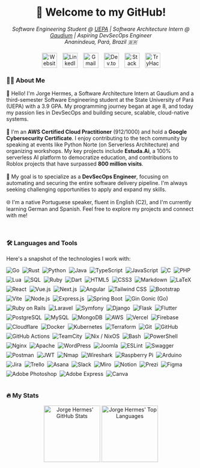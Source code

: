 <h1 align="center" style="text-decoration: none; border-bottom: none;">👋 Welcome to my GitHub!</h1>

<p align="center">
  <em>
    Software Engineering Student @ <a href="https://uepa.br/" target="_blank">UEPA</a> | Software Architecture Intern @ <a href="https://www.gaudium.global/" target="_blank">Gaudium</a> | Aspiring DevSecOps Engineer<br/>
    Ananindeua, Pará, Brazil 🇧🇷
  </em>
</p>

<div align="center" style="display: flex; flex-wrap: wrap; gap: 15px; justify-content: center; margin: 20px 0;">

  <a href="https://jhermesn.dev/" target="_blank" style="text-decoration: none;" title="Website/Portfolio">
    <picture>
      <source media="(prefers-color-scheme: dark)" srcset="https://api.iconify.design/mdi:web.svg?height=40&color=%23FFFFFF" />
      <img src="https://api.iconify.design/mdi:web.svg?height=40&color=%231E90FF" alt="Website/Portfolio" height="40" />
    </picture>
  </a>

  <a href="https://linkedin.com/in/jhermesn/" target="_blank" style="text-decoration: none;" title="LinkedIn">
    <picture>
      <source media="(prefers-color-scheme: dark)" srcset="https://api.iconify.design/simple-icons:linkedin.svg?height=40&color=%23FFFFFF" />
      <img src="https://api.iconify.design/simple-icons:linkedin.svg?height=40&color=%230077B5" alt="LinkedIn" height="40" />
    </picture>
  </a>

  <a href="mailto:jorgehermes@jhermesn.dev" target="_blank" style="text-decoration: none;" title="Email">
    <picture>
      <source media="(prefers-color-scheme: dark)" srcset="https://api.iconify.design/simple-icons:gmail.svg?height=40&color=%23FFFFFF" />
      <img src="https://api.iconify.design/simple-icons:gmail.svg?height=40&color=%23EA4335" alt="Gmail" height="40" />
    </picture>
  </a>

  <a href="https://dev.to/jhermesn" target="_blank" style="text-decoration: none;" title="Dev.to Blog">
    <picture>
      <source media="(prefers-color-scheme: dark)" srcset="https://api.iconify.design/fa6-brands:dev.svg?height=40&color=%23FFFFFF" />
      <img src="https://api.iconify.design/fa6-brands:dev.svg?height=40&color=%230A0A0A" alt="Dev.to" height="40" />
    </picture>
  </a>

  <a href="https://stackoverflow.com/users/18777403/jorge-hermes" target="_blank" style="text-decoration: none;" title="Stack Overflow">
    <picture>
      <source media="(prefers-color-scheme: dark)" srcset="https://api.iconify.design/simple-icons:stackoverflow.svg?height=40&color=%23FFFFFF" />
      <img src="https://api.iconify.design/simple-icons:stackoverflow.svg?height=40&color=%23FE7A16" alt="Stack Overflow" height="40" />
    </picture>
  </a>

  <a href="https://tryhackme.com/p/jhermesn" target="_blank" style="text-decoration: none;" title="TryHackMe">
    <picture>
      <source media="(prefers-color-scheme: dark)" srcset="https://api.iconify.design/simple-icons:tryhackme.svg?height=40&color=%23FFFFFF" />
      <img src="https://api.iconify.design/simple-icons:tryhackme.svg?height=40&color=%23212C42" alt="TryHackMe" height="40" />
    </picture>
  </a>

</div>

<h3 align="left">👩‍💻 About Me</h3>

<p align="left">
  👋 Hello! I'm Jorge Hermes, a Software Architecture Intern at Gaudium and a third-semester Software Engineering student at the State University of Pará (UEPA) with a 3.9 GPA. My programming journey began at age 8, and today my passion lies in DevSecOps and building secure, scalable, cloud-native systems.<br/><br/>
  🚀 I'm an <strong>AWS Certified Cloud Practitioner</strong> (912/1000) and hold a <strong>Google Cybersecurity Certificate</strong>. I enjoy contributing to the tech community by speaking at events like Python Norte (on Serverless Architecture) and organizing workshops. My key projects include <strong>Estuda.Ai</strong>, a 100% serverless AI platform to democratize education, and contributions to Roblox projects that have surpassed <strong>800 million visits</strong>.<br/><br/>
  🎯 My goal is to specialize as a <strong>DevSecOps Engineer</strong>, focusing on automating and securing the entire software delivery pipeline. I'm always seeking challenging opportunities to apply and expand my skills.<br/><br/>
  🌐 I'm a native Portuguese speaker, fluent in English (C2), and I'm currently learning German and Spanish. Feel free to explore my projects and connect with me!
</p>

<br>
<h3 align="left">🛠 Languages and Tools</h3>

<p align="left">Here's a snapshot of the technologies I work with:</p>

<div align="left" style="display: flex; flex-wrap: wrap; gap: 8px;">

  <img src="https://img.shields.io/badge/Go-00ADD8?style=for-the-badge&logo=go&logoColor=white" alt="Go" title="Go"/>
  <img src="https://img.shields.io/badge/Rust-000000?style=for-the-badge&logo=rust&logoColor=white" alt="Rust" title="Rust"/>
  <img src="https://img.shields.io/badge/Python-3776AB?style=for-the-badge&logo=python&logoColor=white" alt="Python" title="Python"/>
  <img src="https://img.shields.io/badge/Java-ED8B00?style=for-the-badge&logo=openjdk&logoColor=white" alt="Java" title="Java"/>
  <img src="https://img.shields.io/badge/TypeScript-3178C6?style=for-the-badge&logo=typescript&logoColor=white" alt="TypeScript" title="TypeScript"/>
  <img src="https://img.shields.io/badge/JavaScript-F7DF1E?style=for-the-badge&logo=javascript&logoColor=black" alt="JavaScript" title="JavaScript"/>
  <img src="https://img.shields.io/badge/C-00599C?style=for-the-badge&logo=c&logoColor=white" alt="C" title="C"/>
  <img src="https://img.shields.io/badge/PHP-777BB4?style=for-the-badge&logo=php&logoColor=white" alt="PHP" title="PHP"/>
  <img src="https://img.shields.io/badge/Lua-2C2D72?style=for-the-badge&logo=lua&logoColor=white" alt="Lua" title="Lua"/>
  <img src="https://img.shields.io/badge/SQL-4479A1?style=for-the-badge&logo=database&logoColor=white" alt="SQL" title="SQL"/>
  <img src="https://img.shields.io/badge/Ruby-CC342D?style=for-the-badge&logo=ruby&logoColor=white" alt="Ruby" title="Ruby"/>
  <img src="https://img.shields.io/badge/Dart-0175C2?style=for-the-badge&logo=dart&logoColor=white" alt="Dart" title="Dart"/>

  <img src="https://img.shields.io/badge/HTML5-E34F26?style=for-the-badge&logo=html5&logoColor=white" alt="HTML5" title="HTML5"/>
  <img src="https://img.shields.io/badge/CSS3-1572B6?style=for-the-badge&logo=css3&logoColor=white" alt="CSS3" title="CSS3"/>
  <img src="https://img.shields.io/badge/Markdown-000000?style=for-the-badge&logo=markdown&logoColor=white" alt="Markdown" title="Markdown"/>
  <img src="https://img.shields.io/badge/LaTeX-008080?style=for-the-badge&logo=latex&logoColor=white" alt="LaTeX" title="LaTeX"/>

  <img src="https://img.shields.io/badge/React-61DAFB?style=for-the-badge&logo=react&logoColor=black" alt="React" title="React"/>
  <img src="https://img.shields.io/badge/Vue.js-4FC08D?style=for-the-badge&logo=vue.js&logoColor=white" alt="Vue.js" title="Vue.js"/>
  <img src="https://img.shields.io/badge/Next.js-000000?style=for-the-badge&logo=next.js&logoColor=white" alt="Next.js" title="Next.js"/>
  <img src="https://img.shields.io/badge/Angular-DD0031?style=for-the-badge&logo=angular&logoColor=white" alt="Angular" title="Angular"/>
  <img src="https://img.shields.io/badge/Tailwind_CSS-06B6D4?style=for-the-badge&logo=tailwindcss&logoColor=white" alt="Tailwind CSS" title="Tailwind CSS"/>
  <img src="https://img.shields.io/badge/Bootstrap-7952B3?style=for-the-badge&logo=bootstrap&logoColor=white" alt="Bootstrap" title="Bootstrap"/>
  <img src="https://img.shields.io/badge/Vite-646CFF?style=for-the-badge&logo=vite&logoColor=white" alt="Vite" title="Vite"/>

  <img src="https://img.shields.io/badge/Node.js-339933?style=for-the-badge&logo=node.js&logoColor=white" alt="Node.js" title="Node.js"/>
  <img src="https://img.shields.io/badge/Express-000000?style=for-the-badge&logo=express&logoColor=white" alt="Express.js" title="Express.js"/>
  <img src="https://img.shields.io/badge/Spring_Boot-6DB33F?style=for-the-badge&logo=spring-boot&logoColor=white" alt="Spring Boot" title="Spring Boot"/>
  <img src="https://img.shields.io/badge/Gin-00ADD8?style=for-the-badge&logo=go&logoColor=white" alt="Gin Gonic (Go)" title="Gin Gonic (Go)"/> <img src="https://img.shields.io/badge/Ruby_on_Rails-CC0000?style=for-the-badge&logo=ruby-on-rails&logoColor=white" alt="Ruby on Rails" title="Ruby on Rails"/>
  <img src="https://img.shields.io/badge/Laravel-FF2D20?style=for-the-badge&logo=laravel&logoColor=white" alt="Laravel" title="Laravel"/>
   <img src="https://img.shields.io/badge/Symfony-000000?style=for-the-badge&logo=symfony&logoColor=white" alt="Symfony" title="Symfony"/>
  <img src="https://img.shields.io/badge/Django-092E20?style=for-the-badge&logo=django&logoColor=white" alt="Django" title="Django"/>
   <img src="https://img.shields.io/badge/Flask-000000?style=for-the-badge&logo=flask&logoColor=white" alt="Flask" title="Flask"/>

  <img src="https://img.shields.io/badge/Flutter-02569B?style=for-the-badge&logo=Flutter&logoColor=white" alt="Flutter" title="Flutter"/>

  <img src="https://img.shields.io/badge/PostgreSQL-4169E1?style=for-the-badge&logo=postgresql&logoColor=white" alt="PostgreSQL" title="PostgreSQL"/>
  <img src="https://img.shields.io/badge/MySQL-4479A1?style=for-the-badge&logo=mysql&logoColor=white" alt="MySQL" title="MySQL"/>
  <img src="https://img.shields.io/badge/MongoDB-47A248?style=for-the-badge&logo=mongodb&logoColor=white" alt="MongoDB" title="MongoDB"/>

  <img src="https://img.shields.io/badge/AWS-FF9900?style=for-the-badge&logo=amazon-aws&logoColor=white" alt="AWS" title="AWS"/>
  <img src="https://img.shields.io/badge/Vercel-000000?style=for-the-badge&logo=vercel&logoColor=white" alt="Vercel" title="Vercel"/>
  <img src="https://img.shields.io/badge/Firebase-FFCA28?style=for-the-badge&logo=firebase&logoColor=black" alt="Firebase" title="Firebase"/>
  <img src="https://img.shields.io/badge/Cloudflare-F38020?style=for-the-badge&logo=Cloudflare&logoColor=white" alt="Cloudflare" title="Cloudflare"/>

  <img src="https://img.shields.io/badge/Docker-2496ED?style=for-the-badge&logo=docker&logoColor=white" alt="Docker" title="Docker"/>
  <img src="https://img.shields.io/badge/Kubernetes-326CE5?style=for-the-badge&logo=kubernetes&logoColor=white" alt="Kubernetes" title="Kubernetes"/>
  <img src="https://img.shields.io/badge/Terraform-7B42BC?style=for-the-badge&logo=terraform&logoColor=white" alt="Terraform" title="Terraform"/>
  <img src="https://img.shields.io/badge/Git-F05032?style=for-the-badge&logo=git&logoColor=white" alt="Git" title="Git"/>
  <img src="https://img.shields.io/badge/GitHub-181717?style=for-the-badge&logo=github&logoColor=white" alt="GitHub" title="GitHub"/>
  <img src="https://img.shields.io/badge/GitHub_Actions-2088FF?style=for-the-badge&logo=github-actions&logoColor=white" alt="GitHub Actions" title="GitHub Actions"/>
  <img src="https://img.shields.io/badge/TeamCity-000000?style=for-the-badge&logo=teamcity&logoColor=white" alt="TeamCity" title="TeamCity"/>
  <img src="https://img.shields.io/badge/Nix-5277C3?style=for-the-badge&logo=nixos&logoColor=white" alt="Nix / NixOS" title="Nix / NixOS"/>

  <img src="https://img.shields.io/badge/Bash-4EAA25?style=for-the-badge&logo=gnu-bash&logoColor=white" alt="Bash" title="Bash"/>
  <img src="https://img.shields.io/badge/PowerShell-5391FE?style=for-the-badge&logo=powershell&logoColor=white" alt="PowerShell" title="PowerShell"/>

  <img src="https://img.shields.io/badge/Nginx-009639?style=for-the-badge&logo=nginx&logoColor=white" alt="Nginx" title="Nginx"/>
  <img src="https://img.shields.io/badge/Apache-D22128?style=for-the-badge&logo=apache&logoColor=white" alt="Apache" title="Apache HTTP Server"/>

  <img src="https://img.shields.io/badge/WordPress-21759B?style=for-the-badge&logo=WordPress&logoColor=white" alt="WordPress" title="WordPress"/>
  <img src="https://img.shields.io/badge/Joomla-5091CD?style=for-the-badge&logo=joomla&logoColor=white" alt="Joomla" title="Joomla"/>

  <img src="https://img.shields.io/badge/ESLint-4B32C3?style=for-the-badge&logo=eslint&logoColor=white" alt="ESLint" title="ESLint"/>
  <img src="https://img.shields.io/badge/Swagger-85EA2D?style=for-the-badge&logo=swagger&logoColor=black" alt="Swagger" title="Swagger"/>
  <img src="https://img.shields.io/badge/Postman-FF6C37?style=for-the-badge&logo=postman&logoColor=white" alt="Postman" title="Postman"/>
  <img src="https://img.shields.io/badge/JWT-000000?style=for-the-badge&logo=JSON%20web%20tokens&logoColor=white" alt="JWT" title="JSON Web Tokens"/>

  <img src="https://img.shields.io/badge/Nmap-000000?style=for-the-badge&logo=nmap&logoColor=white" alt="Nmap" title="Nmap"/>
  <img src="https://img.shields.io/badge/Wireshark-1679A7?style=for-the-badge&logo=wireshark&logoColor=white" alt="Wireshark" title="Wireshark"/>
  <img src="https://img.shields.io/badge/Raspberry_Pi-A22846?style=for-the-badge&logo=Raspberry-Pi&logoColor=white" alt="Raspberry Pi" title="Raspberry Pi"/>
  <img src="https://img.shields.io/badge/Arduino-00979D?style=for-the-badge&logo=Arduino&logoColor=white" alt="Arduino" title="Arduino"/>
  <img src="https://img.shields.io/badge/Jira-0052CC?style=for-the-badge&logo=jira&logoColor=white" alt="Jira" title="Jira"/>
  <img src="https://img.shields.io/badge/Trello-0079BF?style=for-the-badge&logo=Trello&logoColor=white" alt="Trello" title="Trello"/>
  <img src="https://img.shields.io/badge/Asana-000000?style=for-the-badge&logo=asana&logoColor=white" alt="Asana" title="Asana"/>
  <img src="https://img.shields.io/badge/Slack-4A154B?style=for-the-badge&logo=slack&logoColor=white" alt="Slack" title="Slack"/>
  <img src="https://img.shields.io/badge/Miro-F2CA4F?style=for-the-badge&logo=miro&logoColor=black" alt="Miro" title="Miro"/>
  <img src="https://img.shields.io/badge/Notion-000000?style=for-the-badge&logo=notion&logoColor=white" alt="Notion" title="Notion"/>
  <img src="https://img.shields.io/badge/Prezi-3181FF?style=for-the-badge&logo=Prezi&logoColor=white" alt="Prezi" title="Prezi"/>

  <img src="https://img.shields.io/badge/Figma-F24E1E?style=for-the-badge&logo=figma&logoColor=white" alt="Figma" title="Figma"/>
  <img src="https://img.shields.io/badge/Adobe%20Photoshop-31A8FF?style=for-the-badge&logo=Adobe%20Photoshop&logoColor=white" alt="Adobe Photoshop" title="Adobe Photoshop"/>
  <img src="https://img.shields.io/badge/Adobe%20Express-FF0000?style=for-the-badge&logo=adobe&logoColor=white" alt="Adobe Express" title="Adobe Express"/>
  <img src="https://img.shields.io/badge/Canva-00C4CC?style=for-the-badge&logo=Canva&logoColor=white" alt="Canva" title="Canva"/>

</div>

<br>
<h3 align="left">🔥 My Stats</h3>

<p align="center">
  <img src="https://github-readme-stats.vercel.app/api?username=jhermesn&show_icons=true&include_all_commits=true&count_private=true&theme=github_dark&hide_border=true&locale=en" alt="Jorge Hermes' GitHub Stats" height="150"/>
  <img src="https://github-readme-stats.vercel.app/api/top-langs/?username=jhermesn&layout=compact&langs_count=8&theme=github_dark&hide_border=true&locale=en" alt="Jorge Hermes' Top Languages" height="150"/>
  </p>
